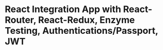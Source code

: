 # React Integration App with React-Router, React-Redux, Enzyme Testing, Authentications/Passport, JWT

